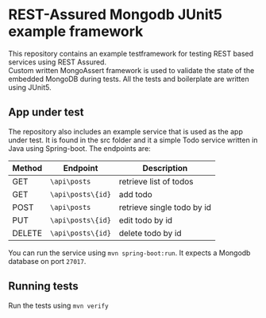 # REST-Assured Mongodb JUnit5 example framework

This repository contains an example testframework for testing REST based services using REST Assured.  
Custom written MongoAssert framework is used to validate the state of the embedded MongoDB during tests. All the tests and boilerplate are written using JUnit5.

## App under test

The repository also includes an example service that is used as the app under test. It is found in the src folder and it a simple Todo service written in Java using Spring-boot.
The endpoints are:

|Method |Endpoint         | Description              |
|------ |-----------------|--------------------------|
| GET   |`\api\posts`     |retrieve list of todos    |
| GET   |`\api\posts\{id}`|add todo                  | 
| POST  |`\api\posts`     |retrieve single todo by id| 
| PUT   |`\api\posts\{id}`|edit todo by id           | 
| DELETE|`\api\posts\{id}`|delete todo by id         | 

You can run the service using `mvn spring-boot:run`. It expects a Mongodb database on port `27017`.

## Running tests
Run the tests using `mvn verify`
